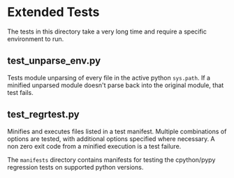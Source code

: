 # Extended Tests

The tests in this directory take a very long time and require a specific environment to run.

## test_unparse_env.py

Tests module unparsing of every file in the active python `sys.path`. If a minified unparsed module doesn't
parse back into the original module, that test fails.

## test_regrtest.py

Minifies and executes files listed in a test manifest. Multiple combinations of options are tested, with additional
options specified where necessary. A non zero exit code from a minified execution is a test failure.

The `manifests` directory contains manifests for testing the cpython/pypy regression tests on supported python versions.
